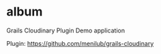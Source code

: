 # album
Grails Cloudinary Plugin Demo application

Plugin: https://github.com/menilub/grails-cloudinary
